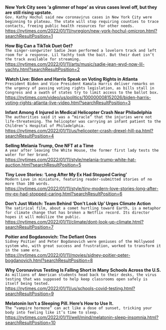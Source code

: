 **New York City sees ‘a glimmer of hope’ as virus cases level off, but they are still rising upstate.**\
`Gov. Kathy Hochul said new coronavirus cases in New York City were beginning to plateau. The state will stop requiring counties to trace contacts, freeing public health resources for other needs.`\
https://nytimes.com/2022/01/11/nyregion/new-york-hochul-omicron.html?searchResultPosition=1

**How Big Can a TikTok Duet Get?**\
`The singer-songwriter Sadie Jean performed a lovelorn track and left room for a response. Lil Yachty took the bait. But their duet isn’t the track available for streaming.`\
https://nytimes.com/2022/01/11/arts/music/sadie-jean-wyd-now-lil-yachty.html?searchResultPosition=2

**Watch Live: Biden and Harris Speak on Voting Rights in Atlanta**\
`President Biden and Vice President Kamala Harris deliver remarks on the urgency of passing voting rights legislation, as bills stall in Congress and a swath of states try to limit access to the ballot box.`\
https://nytimes.com/video/us/politics/100000008152026/biden-harris-voting-rights-atlanta-live-video.html?searchResultPosition=3

**Infant Among 4 Injured in Medical Helicopter Crash Near Philadelphia**\
`The authorities said it was a “miracle” that the injuries were not life-threatening. The helicopter was carrying an infant patient to the Children’s Hospital of Philadelphia.`\
https://nytimes.com/2022/01/11/us/helicopter-crash-drexel-hill-pa.html?searchResultPosition=4

**Selling Melania Trump, One NFT at a Time**\
`A year after leaving the White House, the former first lady tests the water for her brand.`\
https://nytimes.com/2022/01/11/style/melania-trump-white-hat-auction.html?searchResultPosition=5

**Tiny Love Stories: ‘Long After My Ex Had Stopped Caring’**\
`Modern Love in miniature, featuring reader-submitted stories of no more than 100 words.`\
https://nytimes.com/2022/01/11/style/tiny-modern-love-stories-long-after-my-ex-had-stopped-caring.html?searchResultPosition=6

**Don’t Just Watch: Team Behind ‘Don’t Look Up’ Urges Climate Action**\
`The satirical film, about a comet hurtling toward Earth, is a metaphor for climate change that has broken a Netflix record. Its director hopes it will mobilize the public.`\
https://nytimes.com/2022/01/11/climate/dont-look-up-climate.html?searchResultPosition=7

**Poitier and Bogdanovich: The Defiant Ones**\
`Sidney Poitier and Peter Bogdanovich were geniuses of the Hollywood system who, with great success and frustration, worked to transform it in the same era.`\
https://nytimes.com/2022/01/11/movies/sidney-poitier-peter-bogdanovich.html?searchResultPosition=8

**Why Coronavirus Testing Is Falling Short in Many Schools Across the U.S.**\
`As millions of American students head back to their desks, the virus testing that was supposed to help keep classrooms open safely is itself being tested.`\
https://nytimes.com/2022/01/11/us/schools-covid-testing.html?searchResultPosition=9

**Melatonin Isn’t a Sleeping Pill. Here’s How to Use It.**\
`The “vampire hormone” can act like a dose of sunset, tricking your body into feeling like it’s time to sleep.`\
https://nytimes.com/2022/01/11/well/mind/melatonin-sleep-insomnia.html?searchResultPosition=10

